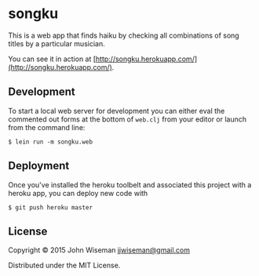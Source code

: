 # songku

This is a web app that finds haiku by checking all combinations of
song titles by a particular musician.

You can see it in action at [http://songku.herokuapp.com/](http://songku.herokuapp.com/).


## Development

To start a local web server for development you can either eval the
commented out forms at the bottom of `web.clj` from your editor or
launch from the command line:

    $ lein run -m songku.web


## Deployment

Once you've installed the heroku toolbelt and associated this project
with a heroku app, you can deploy new code with

```
$ git push heroku master
```


## License

Copyright © 2015 John Wiseman jjwiseman@gmail.com

Distributed under the MIT License.
